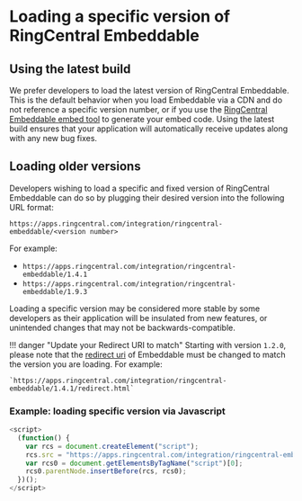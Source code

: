 # Loading a specific version of RingCentral Embeddable

## Using the latest build

We prefer developers to load the latest version of RingCentral Embeddable. This is the default behavior when you load Embeddable via a CDN and do not reference a specific version number, or if you use the [RingCentral Embeddable embed tool](https://apps.ringcentral.com/integration/ringcentral-embeddable/latest/) to generate your embed code. Using the latest build ensures that your application will automatically receive updates along with any new bug fixes. 

## Loading older versions

Developers wishing to load a specific and fixed version of RingCentral Embeddable can do so by plugging their desired version into the following URL format:

    https://apps.ringcentral.com/integration/ringcentral-embeddable/<version number>

For example:

* `https://apps.ringcentral.com/integration/ringcentral-embeddable/1.4.1`
* `https://apps.ringcentral.com/integration/ringcentral-embeddable/1.9.3`

Loading a specific version may be considered more stable by some developers as their application will be insulated from new features, or unintended changes that may not be backwards-compatible. 

!!! danger "Update your Redirect URI to match"
    Starting with version `1.2.0`, please note that the [redirect uri](config/redirect-uri.md) of Embeddable must be changed to match the version you are loading. For example:
	
	`https://apps.ringcentral.com/integration/ringcentral-embeddable/1.4.1/redirect.html`

### Example: loading specific version via Javascript

```js
<script>
  (function() {
    var rcs = document.createElement("script");
    rcs.src = "https://apps.ringcentral.com/integration/ringcentral-embeddable/1.4.1/adapter.js";
    var rcs0 = document.getElementsByTagName("script")[0];
    rcs0.parentNode.insertBefore(rcs, rcs0);
  })();
</script>
```


